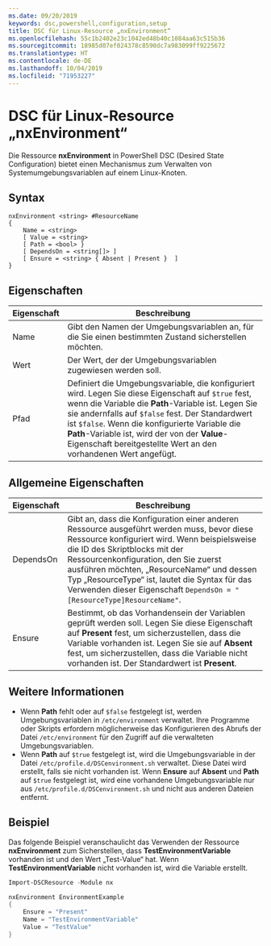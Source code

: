 ```yaml
---
ms.date: 09/20/2019
keywords: dsc,powershell,configuration,setup
title: DSC für Linux-Resource „nxEnvironment“
ms.openlocfilehash: 55c1b2402e23c1042ed48b40c1084aa63c515b36
ms.sourcegitcommit: 18985d07ef024378c8590dc7a983099ff9225672
ms.translationtype: HT
ms.contentlocale: de-DE
ms.lasthandoff: 10/04/2019
ms.locfileid: "71953227"
---
```

# <a name="dsc-for-linux-nxenvironment-resource"></a>DSC für Linux-Resource „nxEnvironment“

Die Ressource **nxEnvironment** in PowerShell DSC (Desired State Configuration) bietet einen Mechanismus zum Verwalten von Systemumgebungsvariablen auf einem Linux-Knoten.

## <a name="syntax"></a>Syntax

```Syntax
nxEnvironment <string> #ResourceName
{
    Name = <string>
    [ Value = <string>
    [ Path = <bool> }
    [ DependsOn = <string[]> ]
    [ Ensure = <string> { Absent | Present }  ]
}
```

## <a name="properties"></a>Eigenschaften

|Eigenschaft |Beschreibung |
|---|---|
|Name |Gibt den Namen der Umgebungsvariablen an, für die Sie einen bestimmten Zustand sicherstellen möchten. |
|Wert |Der Wert, der der Umgebungsvariablen zugewiesen werden soll. |
|Pfad |Definiert die Umgebungsvariable, die konfiguriert wird. Legen Sie diese Eigenschaft auf `$true` fest, wenn die Variable die **Path**-Variable ist. Legen Sie sie andernfalls auf `$false` fest. Der Standardwert ist `$false`. Wenn die konfigurierte Variable die **Path**-Variable ist, wird der von der **Value**-Eigenschaft bereitgestellte Wert an den vorhandenen Wert angefügt. |

## <a name="common-properties"></a>Allgemeine Eigenschaften

|Eigenschaft |Beschreibung |
|---|---|
|DependsOn |Gibt an, dass die Konfiguration einer anderen Ressource ausgeführt werden muss, bevor diese Ressource konfiguriert wird. Wenn beispielsweise die ID des Skriptblocks mit der Ressourcenkonfiguration, den Sie zuerst ausführen möchten, „ResourceName“ und dessen Typ „ResourceType“ ist, lautet die Syntax für das Verwenden dieser Eigenschaft `DependsOn = "[ResourceType]ResourceName"`. |
|Ensure |Bestimmt, ob das Vorhandensein der Variablen geprüft werden soll. Legen Sie diese Eigenschaft auf **Present** fest, um sicherzustellen, dass die Variable vorhanden ist. Legen Sie sie auf **Absent** fest, um sicherzustellen, dass die Variable nicht vorhanden ist. Der Standardwert ist **Present**. |

## <a name="additional-information"></a>Weitere Informationen

- Wenn **Path** fehlt oder auf `$false` festgelegt ist, werden Umgebungsvariablen in `/etc/environment` verwaltet.
  Ihre Programme oder Skripts erfordern möglicherweise das Konfigurieren des Abrufs der Datei `/etc/environment` für den Zugriff auf die verwalteten Umgebungsvariablen.
- Wenn **Path** auf `$true` festgelegt ist, wird die Umgebungsvariable in der Datei `/etc/profile.d/DSCenvironment.sh` verwaltet. Diese Datei wird erstellt, falls sie nicht vorhanden ist. Wenn **Ensure** auf **Absent** und **Path** auf `$true` festgelegt ist, wird eine vorhandene Umgebungsvariable nur aus `/etc/profile.d/DSCenvironment.sh` und nicht aus anderen Dateien entfernt.

## <a name="example"></a>Beispiel

Das folgende Beispiel veranschaulicht das Verwenden der Ressource **nxEnvironment** zum Sicherstellen, dass **TestEnvironmentVariable** vorhanden ist und den Wert „Test-Value“ hat. Wenn **TestEnvironmentVariable** nicht vorhanden ist, wird die Variable erstellt.

```powershell
Import-DSCResource -Module nx

nxEnvironment EnvironmentExample
{
    Ensure = "Present"
    Name = "TestEnvironmentVariable"
    Value = "TestValue"
}
```